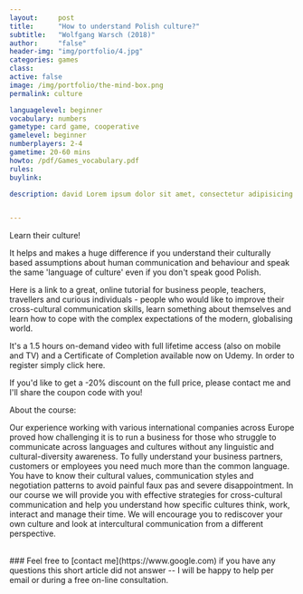 ```yaml
---
layout:     post
title:      "How to understand Polish culture?"
subtitle:   "Wolfgang Warsch (2018)"
author:     "false"
header-img: "img/portfolio/4.jpg"
categories: games 
class: 
active: false
image: /img/portfolio/the-mind-box.png
permalink: culture

languagelevel: beginner
vocabulary: numbers
gametype: card game, cooperative
gamelevel: beginner
numberplayers: 2-4
gametime: 20-60 mins
howto: /pdf/Games_vocabulary.pdf
rules: 	
buylink: 

description: david Lorem ipsum dolor sit amet, consectetur adipisicing elit, sed do eiusmod tempor incididunt ut labore et dolore magna aliqua. Ut enim ad minim veniam.david Lorem ipsum dolor sit amet


---
```




Learn their culture!

It helps and makes a huge difference if you understand their culturally based assumptions about human communication and behaviour and speak the same 'language of culture' even if you don't speak good Polish.

Here is a link to a great, online tutorial for business people, teachers, travellers and curious individuals - people who would like to improve their cross-cultural communication skills, learn something about themselves and learn how to cope with the complex expectations of the modern, globalising world.

It's a 1.5 hours on-demand video with full lifetime access (also on mobile and TV) and a Certificate of Completion available now on Udemy. In order to register simply click here.

If you'd like to get a -20% discount on the full price, please contact me and I'll share the coupon code with you!

About the course:

Our experience working with various international companies across Europe proved how challenging it is to run a business for those who struggle to communicate across languages and cultures without any linguistic and cultural-diversity awareness. To fully understand your business partners, customers or employees you need much more than the common language. You have to know their cultural values, communication styles and negotiation patterns to avoid painful faux pas and severe disappointment.
In our course we will provide you with effective strategies for cross-cultural communication and help you understand how specific cultures think, work, interact and manage their time. We will encourage you to rediscover your own culture and look at intercultural communication from a different perspective.




<br>
### Feel free to [contact me](https://www.google.com) if you have any questions this short article did not answer -- I will be happy to help per email or during a free on-line consultation.
<br>

